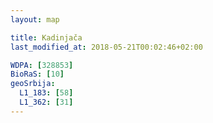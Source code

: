```yaml
---
layout: map

title: Kadinjača
last_modified_at: 2018-05-21T00:02:46+02:00

WDPA: [328853]
BioRaS: [10]
geoSrbija:
  L1_183: [58]
  L1_362: [31]
---
```

